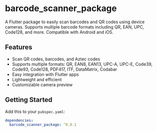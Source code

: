 # barcode_scanner_package

A Flutter package to easily scan barcodes and QR codes using device cameras. Supports multiple barcode formats including QR, EAN, UPC, Code128, and more. Compatible with Android and iOS.

## Features

- Scan QR codes, barcodes, and Aztec codes
- Supports multiple formats: QR, EAN8, EAN13, UPC-A, UPC-E, Code39, Code93, Code128, PDF417, ITF, DataMatrix, Codabar
- Easy integration with Flutter apps
- Lightweight and efficient
- Customizable camera preview

## Getting Started

Add this to your `pubspec.yaml`:

```yaml
dependencies:
  barcode_scanner_package: ^0.0.1

